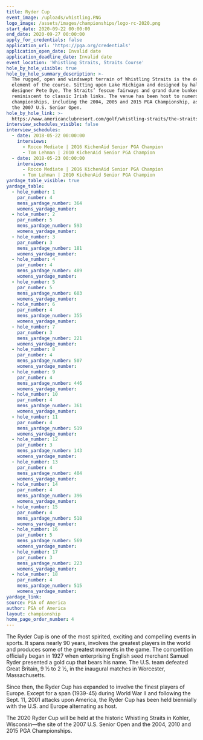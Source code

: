 ```yaml
---
title: Ryder Cup
event_image: /uploads/whistling.PNG
logo_image: /assets/images/championships/logo-rc-2020.png
start_date: 2020-09-22 00:00:00
end_date: 2020-09-27 00:00:00
apply_for_credentials: false
application_url: 'https://pga.org/credentials'
application_open_date: Invalid date
application_deadline_date: Invalid date
event_location: 'Whistling Straits, Straits Course'
hole_by_hole_visible: true
hole_by_hole_summary_description: >-
  The rugged, open and windswept terrain of Whistling Straits is the defining
  element of the course. Sitting upon Lake Michigan and designed by hall-of-fame
  designer Pete Dye, The Straits’ fescue fairways and grand dune bunkers are
  reminiscent to classic Irish links. The venue has been host to numerous major
  championships, including the 2004, 2005 and 2015 PGA Championship, as well as
  the 2007 U.S. Senior Open.
hole_by_hole_link: >-
  https://www.americanclubresort.com/golf/whistling-straits/the-straits/the-straits-hole-by-hole
interview_schedules_visible: false
interview_schedules:
  - date: 2018-05-22 00:00:00
    interviews:
      - Rocco Mediate | 2016 KichenAid Senior PGA Champion
      - Tom Lehman | 2010 KichenAid Senior PGA Champion
  - date: 2018-05-23 00:00:00
    interviews:
      - Rocco Mediate | 2016 KichenAid Senior PGA Champion
      - Tom Lehman | 2010 KichenAid Senior PGA Champion
yardage_table_visible: true
yardage_table:
  - hole_number: 1
    par_number: 4
    mens_yardage_number: 364
    womens_yardage_number:
  - hole_number: 2
    par_number: 5
    mens_yardage_number: 593
    womens_yardage_number:
  - hole_number: 3
    par_number: 3
    mens_yardage_number: 181
    womens_yardage_number:
  - hole_number: 4
    par_number: 4
    mens_yardage_number: 489
    womens_yardage_number:
  - hole_number: 5
    par_number: 5
    mens_yardage_number: 603
    womens_yardage_number:
  - hole_number: 6
    par_number: 4
    mens_yardage_number: 355
    womens_yardage_number:
  - hole_number: 7
    par_number: 3
    mens_yardage_number: 221
    womens_yardage_number:
  - hole_number: 8
    par_number: 4
    mens_yardage_number: 507
    womens_yardage_number:
  - hole_number: 9
    par_number: 4
    mens_yardage_number: 446
    womens_yardage_number:
  - hole_number: 10
    par_number: 4
    mens_yardage_number: 361
    womens_yardage_number:
  - hole_number: 11
    par_number: 4
    mens_yardage_number: 519
    womens_yardage_number:
  - hole_number: 12
    par_number: 3
    mens_yardage_number: 143
    womens_yardage_number:
  - hole_number: 13
    par_number: 4
    mens_yardage_number: 404
    womens_yardage_number:
  - hole_number: 14
    par_number: 4
    mens_yardage_number: 396
    womens_yardage_number:
  - hole_number: 15
    par_number: 4
    mens_yardage_number: 518
    womens_yardage_number:
  - hole_number: 16
    par_number: 5
    mens_yardage_number: 569
    womens_yardage_number:
  - hole_number: 17
    par_number: 3
    mens_yardage_number: 223
    womens_yardage_number:
  - hole_number: 18
    par_number: 4
    mens_yardage_number: 515
    womens_yardage_number:
yardage_link:
source: PGA of America
author: PGA of America
layout: championship
home_page_order_number: 4
---
```


The Ryder Cup is one of the most spirited, exciting and compelling events in sports. It spans nearly 90 years, involves the greatest players in the world and produces some of the greatest moments in the game. The competition officially began in 1927 when enterprising English seed merchant Samuel Ryder presented a gold cup that bears his name. The U.S. team defeated Great Britain, 9 ½ to 2 ½, in the inaugural matches in Worcester, Massachusetts.

Since then, the Ryder Cup has expanded to involve the finest players of Europe. Except for a span (1939-45) during World War II and following the Sept. 11, 2001 attacks upon America, the Ryder Cup has been held biennially with the U.S. and Europe alternating as host.

The 2020 Ryder Cup will be held at the historic Whistling Straits in Kohler, Wisconsin—the site of the 2007 U.S. Senior Open and the 2004, 2010 and 2015 PGA Championships.&nbsp;